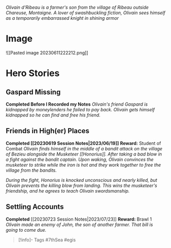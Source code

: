 *Olivain d'Ribeau is a farmer's son from the village of Ribeau outside Chareuse, Montaigne.  A lover of swashbuckling fiction, Olivain sees himself as a temporarily embarrassed knight in shining armor*

# Image
![[Pasted image 20230611222212.png]]

# Hero Stories
## Gaspard Missing
**Completed Before I Recorded my Notes**
*Olivain's friend Gaspard is kidnapped by moneylenders he failed to pay back.  Olivain gets himself kidnapped so he can find and free his friend.*

## Friends in High(er) Places
**Completed [[20230619 Session Notes|2023/06/19]]**
**Reward:** Student of Combat
*Olivain finds himself in the middle of a bandit attack on the village of Bezieu alongside the Musketeer [[Honorius]].  After taking a bad blow in a fight against the bandit captain.  Upon waking, Olivain convinces the musketeer to strike while the iron is hot and they work together to free the village from the bandits.*

*During the fight, Honorius is knocked unconscious and nearly killed, but Olivain prevents the killing blow from landing.  This wins the musketeer's friendship, and he agrees to teach Olivain swordsmanship.*

## Settling Accounts
**Completed** [[20230723 Session Notes|2023/07/23]]
**Reward:** Brawl 1
*Olivain made an enemy of John, the son of another farmer.  That bill is going to come due.*

> [!info]- Tags
> #7thSea #egis 